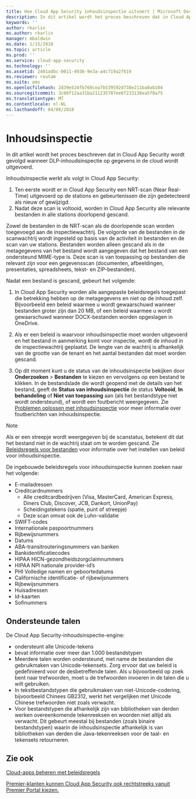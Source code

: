 ```yaml
---
title: Hoe Cloud App Security inhoudsinspectie uitvoert | Microsoft Docs
description: In dit artikel wordt het proces beschreven dat in Cloud App Security wordt gevolgd wanneer DLP-inhoudsinspectie op gegevens in de cloud wordt uitgevoerd.
keywords: ''
author: rkarlin
ms.author: rkarlin
manager: mbaldwin
ms.date: 1/15/2018
ms.topic: article
ms.prod: ''
ms.service: cloud-app-security
ms.technology: ''
ms.assetid: 2401adbc-0011-4938-9e3a-a4c719a2f619
ms.reviewer: reutam
ms.suite: ems
ms.openlocfilehash: 2d39e534fb769cea7b539592d738e211ba8ab104
ms.sourcegitcommit: 3c66f12aa31ba211235787ee6f233138ea5f8a75
ms.translationtype: MT
ms.contentlocale: nl-NL
ms.lasthandoff: 04/08/2018
---
```

# <a name="content-inspection"></a>Inhoudsinspectie
In dit artikel wordt het proces beschreven dat in Cloud App Security wordt gevolgd wanneer DLP-inhoudsinspectie op gegevens in de cloud wordt uitgevoerd. 


Inhoudsinspectie werkt als volgt in Cloud App Security:
1. Ten eerste wordt er in Cloud App Security een NRT-scan (Near Real-Time) uitgevoerd op de stations en gebeurtenissen die zijn gedetecteerd als nieuw of gewijzigd.
2. Nadat deze scan is voltooid, worden in Cloud App Security alle relevante bestanden in alle stations doorlopend gescand.  

Zowel de bestanden in de NRT-scan als de doorlopende scan worden toegevoegd aan de inspectiewachtrij. De volgorde van de bestanden in de scanwachtrij wordt ingesteld op basis van de activiteit in bestanden en de scan van uw stations. Bestanden worden alleen gescand als in de metagegevens van het bestand wordt aangegeven dat het bestand van een ondersteund MIME-type is. Deze scan is van toepassing op bestanden die relevant zijn voor een gegevensscan (documenten, afbeeldingen, presentaties, spreadsheets, tekst- en ZIP-bestanden).  

Nadat een bestand is gescand, gebeurt het volgende:

1. In Cloud App Security worden alle aangepaste beleidsregels toegepast die betrekking hebben op de metagegevens en niet op de inhoud zelf. Bijvoorbeeld een beleid waarmee u wordt gewaarschuwd wanneer bestanden groter zijn dan 20 MB, of een beleid waarmee u wordt gewaarschuwd wanneer DOCX-bestanden worden opgeslagen in OneDrive. 

2. Als er een beleid is waarvoor inhoudsinspectie moet worden uitgevoerd en het bestand in aanmerking komt voor inspectie, wordt de inhoud in de inspectiewachtrij geplaatst. De lengte van de wachtrij is afhankelijk van de grootte van de tenant en het aantal bestanden dat moet worden gescand. 

3. Op dit moment kunt u de status van de inhoudsinspectie bekijken door **Onderzoeken** > **Bestanden** te kiezen en vervolgens op een bestand te klikken. In de bestandslade die wordt geopend met de details van het bestand, geeft de **Status van inhoudsinspectie** de status **Voltooid**, **In behandeling** of **Niet van toepassing** aan (als het bestandstype niet wordt ondersteund), of wordt een foutbericht weergegeven. Zie [Problemen oplossen met inhoudsinspectie](troubleshooting-content-inspection.md) voor meer informatie over foutberichten van inhoudsinspectie.

> [!NOTE]
> Als er een streepje wordt weergegeven bij de scanstatus, betekent dit dat het bestand niet in de wachtrij staat om te worden gescand. Zie [Beleidsregels voor bestanden](data-protection-policies.md) voor informatie over het instellen van beleid voor inhoudsinspectie.

De ingebouwde beleidsregels voor inhoudsinspectie kunnen zoeken naar het volgende:

- E-mailadressen 
- Creditcardnummers 
  - Alle creditcardbedrijven (Visa, MasterCard, American Express, Diners Club, Discover, JCB, Dankort, UnionPay) 
  - Scheidingstekens (spatie, punt of streepje)
  - Deze scan omvat ook de Luhn-validatie
- SWIFT-codes
- Internationale paspoortnummers
- Rijbewijsnummers
- Datums
- ABA-transitrouteringsnummers van banken
- Bankidentificatiecodes
- HIPAA HICN-gezondheidszorgclaimnummers
- HIPAA NPI nationale provider-id’s
- PHI Volledige namen en geboortedatums
- Californische identificatie- of rijbewijsnummers
- Rijbewijsnummers
- Huisadressen
- Id-kaarten
- Sofinummers

## <a name="supported-languages"></a>Ondersteunde talen

De Cloud App Security-inhoudsinspectie-engine:
-   ondersteunt alle Unicode-tekens
-   bevat informatie over meer dan 1.000 bestandstypen
-   Meerdere talen worden ondersteund, met name de bestanden die gebruikmaken van Unicode-tekensets. Zorg ervoor dat uw beleid is gedefinieerd voor de desbetreffende talen. Als u bijvoorbeeld op zoek bent naar trefwoorden, moet u de trefwoorden invoeren in de talen die u wilt gebruiken.
-   In tekstbestandstypen die gebruikmaken van niet-Unicode-codering, bijvoorbeeld Chinees GB2312, werkt het vergelijken met Unicode Chinese trefwoorden niet zoals verwacht.
-   Voor bestandstypen die afhankelijk zijn van bibliotheken van derden werken overeenkomende tekenreeksen en woorden niet altijd als verwacht. Dit gebeurt meestal bij bestanden (zoals binaire bestandstypen) waarin de inhoudsinspectie afhankelijk is van bibliotheken van derden die Java-tekenreeksen voor de taal- en tekensets retourneren.



## <a name="see-also"></a>Zie ook  
[Cloud-apps beheren met beleidsregels](control-cloud-apps-with-policies.md)   

[Premier-klanten kunnen Cloud App Security ook rechtstreeks vanuit Premier Portal kiezen.](https://premier.microsoft.com/)  
  
